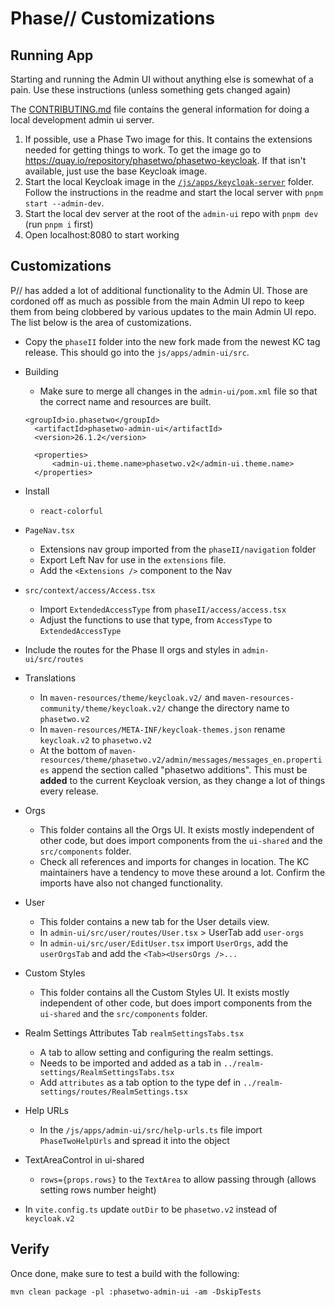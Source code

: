 # Phase// Customizations

## Running App

Starting and running the Admin UI without anything else is somewhat of a pain. Use these instructions (unless something gets changed again)

The [CONTRIBUTING.md](../../CONTRIBUTING.md) file contains the general information for doing a local development admin ui server.

1. If possible, use a Phase Two image for this. It contains the extensions needed for getting things to work. To get the image go to https://quay.io/repository/phasetwo/phasetwo-keycloak. If that isn't available, just use the base Keycloak image.
1. Start the local Keycloak image in the [`/js/apps/keycloak-server`](/js/apps/keycloak-server/README.md) folder. Follow the instructions in the readme and start the local server with `pnpm start --admin-dev`.
1. Start the local dev server at the root of the `admin-ui` repo with `pnpm dev` (run `pnpm i` first)
1. Open localhost:8080 to start working

## Customizations

P// has added a lot of additional functionality to the Admin UI. Those are cordoned off as much as possible from the main Admin UI repo to keep them from being clobbered by various updates to the main Admin UI repo. The list below is the area of customizations.

- Copy the `phaseII` folder into the new fork made from the newest KC tag release. This should go into the `js/apps/admin-ui/src`.
- Building

  - Make sure to merge all changes in the `admin-ui/pom.xml` file so that the correct name and resources are built.

  ```
  <groupId>io.phasetwo</groupId>
    <artifactId>phasetwo-admin-ui</artifactId>
    <version>26.1.2</version>

    <properties>
        <admin-ui.theme.name>phasetwo.v2</admin-ui.theme.name>
    </properties>
  ```

- Install
  - `react-colorful`
- `PageNav.tsx`
  - Extensions nav group imported from the `phaseII/navigation` folder
  - Export Left Nav for use in the `extensions` file.
  - Add the `<Extensions />` component to the Nav
- `src/context/access/Access.tsx`
  - Import `ExtendedAccessType` from `phaseII/access/access.tsx`
  - Adjust the functions to use that type, from `AccessType` to `ExtendedAccessType`
- Include the routes for the Phase II orgs and styles in `admin-ui/src/routes`
- Translations
  - In `maven-resources/theme/keycloak.v2/` and `maven-resources-community/theme/keycloak.v2/` change the directory name to `phasetwo.v2`
  - In `maven-resources/META-INF/keycloak-themes.json` rename `keycloak.v2` to `phasetwo.v2`
  - At the bottom of `maven-resources/theme/phasetwo.v2/admin/messages/messages_en.properties` append the section called "phasetwo additions". This must be **added** to the current Keycloak version, as they change a lot of things every release.
- Orgs
  - This folder contains all the Orgs UI. It exists mostly independent of other code, but does import components from the `ui-shared` and the `src/components` folder.
  - Check all references and imports for changes in location. The KC maintainers have a tendency to move these around a lot. Confirm the imports have also not changed functionality.
- User
  - This folder contains a new tab for the User details view.
  - In `admin-ui/src/user/routes/User.tsx` > UserTab add `user-orgs`
  - In `admin-ui/src/user/EditUser.tsx` import `UserOrgs`, add the `userOrgsTab` and add the `<Tab><UsersOrgs />...`
- Custom Styles
  - This folder contains all the Custom Styles UI. It exists mostly independent of other code, but does import components from the `ui-shared` and the `src/components` folder.
- Realm Settings Attributes Tab `realmSettingsTabs.tsx`
  - A tab to allow setting and configuring the realm settings.
  - Needs to be imported and added as a tab in `../realm-settings/RealmSettingsTabs.tsx`
  - Add `attributes` as a tab option to the type def in `../realm-settings/routes/RealmSettings.tsx`
- Help URLs
  - In the `/js/apps/admin-ui/src/help-urls.ts` file import `PhaseTwoHelpUrls` and spread it into the object
- TextAreaControl in ui-shared
  - `rows={props.rows}` to the `TextArea` to allow passing through (allows setting rows number height)
- In `vite.config.ts` update `outDir` to be `phasetwo.v2` instead of `keycloak.v2`

## Verify

Once done, make sure to test a build with the following:

`mvn clean package -pl :phasetwo-admin-ui -am -DskipTests`
